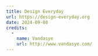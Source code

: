 ```yaml
---
title: Design Everyday
url: https://design-everyday.org
date: 2024-09-08
credits:
  -
    name: Vandasye
    url: http://www.vandasye.com/
---
```

